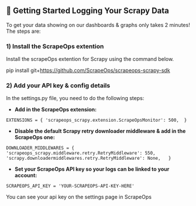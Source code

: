 
## :rocket: Getting Started Logging Your Scrapy Data

To get your data showing on our dashboards & graphs only takes 2 minutes!
The steps are: 

### 1) Install the ScrapeOps extention
Install the scrapeOps extention for Scrapy using the command below.

pip install git+https://github.com/ScrapeOps/scrapeops-scrapy-sdk



### 2) Add your API key & config details
In the settings.py file, you need to do the following steps:

- **Add in the ScrapeOps extension:**

`EXTENSIONS = {
        'scrapeops_scrapy.extension.ScrapeOpsMonitor': 500, 
    }`
    
    
    
- **Disable the default Scrapy retry downloader middleware & add in the ScrapeOps one:**

`DOWNLOADER_MIDDLEWARES = {
        'scrapeops_scrapy.middleware.retry.RetryMiddleware': 550,
        'scrapy.downloadermiddlewares.retry.RetryMiddleware': None,  
    }`
    
    
    
 - **Set your ScrapeOps API key so your logs can be linked to your account:**

`SCRAPEOPS_API_KEY = 'YOUR-SCRAPEOPS-API-KEY-HERE'`

You can see your api key on the settings page in ScrapeOps
    
